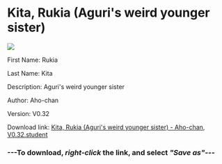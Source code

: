 # Kita, Rukia (Aguri's weird younger sister)

<img src = "https://raw.githubusercontent.com/Arbiter1223/Daigaku-Gurashi-Custom-Students/master/Students/Files/Kita%2C%20Rukia%20(Aguri's%20weird%20younger%20sister).png">

First Name: Rukia

Last Name: Kita

Description: Aguri's weird younger sister

Author: Aho-chan

Version: V0.32

Download link: <a href="https://raw.githubusercontent.com/Arbiter1223/Daigaku-Gurashi-Custom-Students/master/Students/Files/Kita%2C%20Rukia%20(Aguri's%20weird%20younger%20sister)%20-%20Aho-chan%2C%20V0.32.student">Kita, Rukia (Aguri's weird younger sister) - Aho-chan, V0.32.student</a>

### ---**To download, _right-click_ the link, and select _"Save as"_**---
